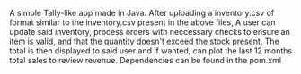A simple Tally-like app made in Java. After uploading a inventory.csv of format similar to the inventory.csv present in the above files, 
A user can update said inventory, process orders with neccessary checks to ensure an item is valid, and that the quantity doesn't exceed the stock present.
The total is then displayed to said user and if wanted, can plot the last 12 months total sales to review revenue. Dependencies can be found in the pom.xml
